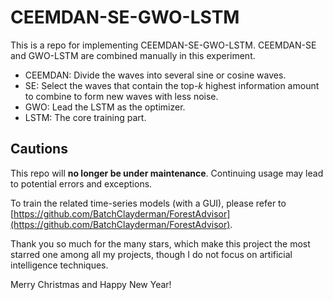 # CEEMDAN-SE-GWO-LSTM

This is a repo for implementing CEEMDAN-SE-GWO-LSTM. CEEMDAN-SE and GWO-LSTM are combined manually in this experiment. 

- CEEMDAN: Divide the waves into several sine or cosine waves. 
- SE: Select the waves that contain the top-$k$ highest information amount to combine to form new waves with less noise.
- GWO: Lead the LSTM as the optimizer.
- LSTM: The core training part. 

## Cautions

This repo will **no longer be under maintenance**. Continuing usage may lead to potential errors and exceptions. 

To train the related time-series models (with a GUI), please refer to [https://github.com/BatchClayderman/ForestAdvisor](https://github.com/BatchClayderman/ForestAdvisor). 

Thank you so much for the many stars, which make this project the most starred one among all my projects, though I do not focus on artificial intelligence techniques. 

Merry Christmas and Happy New Year! 
